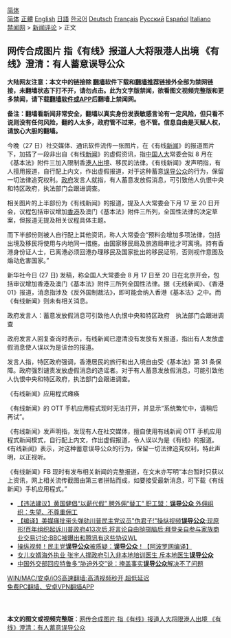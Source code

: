  <!-- 面包屑导航 --> <div class="breadcrumb"><!-- GTranslate: https://gtranslate.io/ -->  <div class="switcher notranslate">  <div class="selected">  <a href="#" onclick="return false;"> 简体</a>  </div>  <div class="option">  <a href="https://www.bannedbook.org" onclick="doGTranslate('zh-CN|zh-CN');jQuery('div.switcher div.selected a').html(jQuery(this).html());return false;" title="简体中文" class="nturl selected"> 简体</a>  <a href="https://www.bannedbook.org/zh-tw/" onclick="doGTranslate('zh-CN|zh-TW');jQuery('div.switcher div.selected a').html(jQuery(this).html());return false;" title="繁體中文" class="nturl"> 正體</a>  <a href="https://www.bannedbook.org/en/" onclick="doGTranslate('zh-CN|en');jQuery('div.switcher div.selected a').html(jQuery(this).html());return false;" title="English" class="nturl"> English</a>  <a href="https://www.bannedbook.org/ja/" onclick="doGTranslate('zh-CN|ja');jQuery('div.switcher div.selected a').html(jQuery(this).html());return false;" title="日本語" class="nturl"> 日語</a>  <a href="https://www.bannedbook.org/ko/" onclick="doGTranslate('zh-CN|ko');jQuery('div.switcher div.selected a').html(jQuery(this).html());return false;" title="한국어" class="nturl"> 한국어</a>  <a href="https://www.bannedbook.org/de/" onclick="doGTranslate('zh-CN|de');jQuery('div.switcher div.selected a').html(jQuery(this).html());return false;" title="Deutsch" class="nturl"> Deutsch</a>  <a href="https://www.bannedbook.org/fr/" onclick="doGTranslate('zh-CN|fr');jQuery('div.switcher div.selected a').html(jQuery(this).html());return false;" title="Français" class="nturl"> Français</a>  <a href="https://www.bannedbook.org/ru/" onclick="doGTranslate('zh-CN|ru');jQuery('div.switcher div.selected a').html(jQuery(this).html());return false;" title="Русский" class="nturl"> Русский</a>  <a href="https://www.bannedbook.org/es/" onclick="doGTranslate('zh-CN|es');jQuery('div.switcher div.selected a').html(jQuery(this).html());return false;" title="Español" class="nturl"> Español</a>  <a href="https://www.bannedbook.org/it/" onclick="doGTranslate('zh-CN|it');jQuery('div.switcher div.selected a').html(jQuery(this).html());return false;" title="Italiano" class="nturl"> Italiano</a>  </div>  </div>      <div class='breadcrumb-sub'><!-- Breadcrumb NavXT 6.3.0 --> <a href="https://www.bannedbook.org/" class="home">禁闻网</a> &gt; <a href="https://www.bannedbook.org/bnews/comments/" class="category">新闻评论</a> &gt; 正文</div></div><h2>网传合成图片 指《有线》报道人大将限港人出境 《有线》澄清：有人蓄意误导公众</h2> <p class="notice"><b>大陆网友注意：本文中的链接除 <a href="https://github.com/bannedbook/fanqiang" >翻墙</a>软件下载和<a href="https://github.com/killgcd/justmysocks/blob/master/README.md">翻墙推荐</a>链接外全部为禁网链接，未翻墙状态下打不开，请勿点击。此为文字版禁闻，欲看图文视频完整版和更多禁闻，请下载<a href="https://github.com/bannedbook/fanqiang">翻墙软件或APP</a>后翻墙上禁闻网。</p><p>备注：翻墙看新闻非常安全，翻墙以真实身份发表敏感言论有一定风险，但只看不说则没有任何风险，翻的人太多，政府管不过来，也不管。信息自由是天赋人权，请放心大胆的翻墙。</b></p>  <div class="entry">  <p>今晚（27 日）社交媒体、通讯软件流传一张图片，在《有线<span class='wp_keywordlink_affiliate'><a href="https://www.bannedbook.org/" title="新闻">新闻</a></span>》的报道图片下，加插了一段非出自《有线<a href="https://www.bannedbook.org/bnews/tag/%E6%96%B0%E9%97%BB/" class="st_tag internal_tag" rel="tag" title="标签 新闻 下的日志">新闻</a>》的虚假资讯，指<span class='wp_keywordlink_affiliate'><a href="https://www.bannedbook.org/" title="中国" target="_blank">中国</a></span><a href="https://www.bannedbook.org/bnews/tag/%E4%BA%BA%E5%A4%A7/" class="st_tag internal_tag" rel="tag" title="标签 人大 下的日志">人大</a>常委会拟 8 月在《基本法》附件三加入限制香<a href="https://www.bannedbook.org/bnews/tag/%e6%b8%af%e4%ba%ba/" class="st_tag internal_tag" rel="tag" title="标签 港人 下的日志">港人</a><a href="https://www.bannedbook.org/bnews/tag/%E5%87%BA%E5%A2%83/" class="st_tag internal_tag" rel="tag" title="标签 出境 下的日志">出境</a>、移民的法律。《有线新闻》发声明指，有人擅用报道，自行配上内文，作出虚假报道，对于这种蓄意<a href="https://www.bannedbook.org/bnews/tag/%E8%AF%AF%E5%AF%BC%E5%85%AC%E4%BC%97/" class="st_tag internal_tag" rel="tag" title="标签 误导公众 下的日志">误导公众</a>的行为，保留一切法律追究权利。<a href="https://www.bannedbook.org/bnews/tag/%e6%94%bf%e5%ba%9c/" class="st_tag internal_tag" rel="tag" title="标签 政府 下的日志">政府</a>发言人就指，有人蓄意发放假消息，可引致他人仇恨中央和特区政府，执法部门会跟进调查。</p> <p>相关图片的上半部份为《有线新闻》的报道，提及人大常委会下月 17 至 20 日开会，议程包括审议增加<a href="https://www.bannedbook.org/bnews/tag/%e9%a6%99%e6%b8%af/" class="st_tag internal_tag" rel="tag" title="标签 香港 下的日志">香港</a>及澳门《基本法》附件三所列，全国性法律的决定草案，但报道无提及相关议程具体主题。</p> <p>而下半部份则被人自行配上其他资讯，称人大常委会“预料会增加多项法律，包括出境及移民将使用与内地同一措施，由国家移民局及旅游局审批才可离境。持有香港身份证人士，已离港必须回港办理移民及国家批出的移民证明，否则视作意图及煽动危害国家。”</p>  <p>新华社今日 (27 日) 发稿，称全国人大常委会 8 月 17 日至 20 日在北京开会，包括审议增加香港及澳门《基本法》附件三所列全国性法律。据《无线新闻》、《香港 01》报道，消息指涉及《反外国制裁法》，即可能会纳入香港《基本法》之中。而《有线新闻》则未有相关消息。</p> <p>政府发言人：蓄意发放假消息可引致他人仇恨中央和特区政府　执法部门会跟进调查</p> <p>政府发言人回复查询时表示，有线新闻已澄清没有发放有关报道，指出有人发放虚假消息使人误以为是该台的报道。</p>  <p>发言人指，特区政府强调，香港居民的旅行和出入境自由受《基本法》第 31 条保障。政府强烈谴责发放虚假消息的造谣者。对于有人蓄意发放假消息，可能引致他人仇恨中央和特区政府，执法部门会跟进调查。</p> <p>《有线新闻》应用程式瘫痪</p> <p>《有线新闻》的 OTT 手机应用程式现时无法打开，并显示“系统繁忙中，请稍后再试”。</p>  <p>《有线新闻》发声明指，发现有人在社交媒体，擅自使用有线新闻 OTT 手机应用程式新闻模式，自行配上内文，作出虚假报道，令人误以为是《有线》的报道。《有线新闻》表示，对这种蓄意误导公众的行为，保留一切法律追究权利，特此声明，以正视听。</p> <p>《有线新闻》FB 现时有发布相关新闻的完整报道，在文末亦写明“本台暂时只获以上资讯，网上相关流传截图由第三者拼贴而成，如要接受最新消息，可下载《有线新闻》手机应用程式。”</p> <ul class='op-related-articles' title='相关阅读'> <li><a href='https://www.bannedbook.org/bnews/comments/20210522/1551346.html' target='_blank'>【违法建议】黄国健倡“以薪代假” 聘外佣“替工” 职工盟：<b>误导公众</b> 外佣组织：失望、不尊重佣工</a></li> <li><a href='https://www.bannedbook.org/bnews/bannedvideo/20210211/1485875.html' target='_blank'>【编译】美媒痛批带头弹劾川普民主党议员"伪君子!"操纵视频<b>误导公众</b>;现原形!百年组织起诉川普政府413次后,将言论自由抛掷脑后;拜登亲自参与家族商业交易讨论;BBC被曝出和腾讯有这些协议WL</a></li> <li><a href='https://www.bannedbook.org/bnews/cnnews/20210211/1485710.html' target='_blank'>操纵视频！民主党<b>误导公众</b>被质疑：<b>误导公众</b>！【阿波罗网编译】</a></li> <li><a href='https://www.bannedbook.org/bnews/comments/20210205/1482025.html' target='_blank'>女儿女婿海外执业 张宇人撑政府引入非本地培训医生 斥本地医生<b>误导公众</b></a></li> <li><a href='https://www.bannedbook.org/bnews/baitai/20201110/1428938.html' target='_blank'>中国外交部回应特鲁多“胁迫外交”说：掩盖事实<b>误导公众</b>解决不了问题</a></li> </ul> <p class="texttj"> <a href="https://github.com/bannedbook/fanqiang/wiki/V2ray%E6%9C%BA%E5%9C%BA" target="_blank">WIN/MAC/安卓/iOS高速翻墙:高清视频秒开,超低延迟</a><br/> <a href="https://github.com/bannedbook/fanqiang/wiki/%E7%A6%81%E9%97%BB%E7%BD%91%E5%AE%89%E5%8D%93%E7%BF%BB%E5%A2%99%E6%96%B0%E9%97%BBAPP" target="_blank">免费PC翻墙、安卓VPN翻墙APP</a></p> <p> </p><a name='sharetosocial'></a>  <div style="margin-bottom:5px;padding-bottom:5px;clear:both"> <div id="archive-pix-1" class="banner-ads"> <!-- AuctionX Display platform tag START --> <div id="26318x728x90x621x_ADSLOT2" clicktrack="%%CLICK_URL_ESC%%"></div> <!-- AuctionX Display platform tag END --> </div> <div id="archive-pix-2" class="banner-ads"> <!-- AuctionX Display platform tag START --> <div id="26315x300x250x621x_ADSLOT2" clicktrack="%%CLICK_URL_ESC%%"></div> <!-- AuctionX Display platform tag END --> </div> </div>  <div id="archive-pix-1" class="banner-ads"> <!-- AuctionX Display platform tag START --> <div id="26318x728x90x621x_ADSLOT3" clicktrack="%%CLICK_URL_ESC%%"></div> <!-- AuctionX Display platform tag END --> </div> <div><b>本文的图文或视频完整版</b>：<a href='https://www.bannedbook.org/bnews/comments/20210728/1595358.html'>网传合成图片 指《有线》报道人大将限港人出境 《有线》澄清：有人蓄意误导公众</a></div>  </div><!--END ENTRY--> 